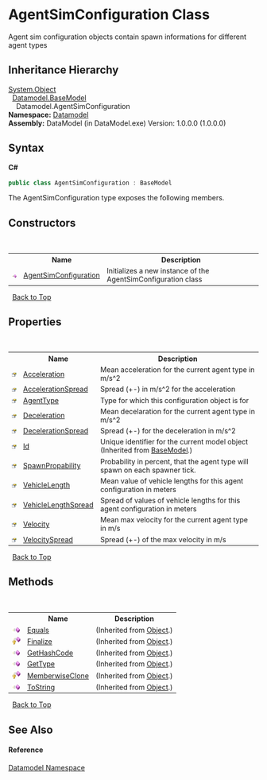 # AgentSimConfiguration Class
 

Agent sim configuration objects contain spawn informations for different agent types


## Inheritance Hierarchy
<a href="http://msdn2.microsoft.com/en-us/library/e5kfa45b" target="_blank">System.Object</a><br />&nbsp;&nbsp;<a href="4dd8c2e5-2def-208c-c36a-25c6577b34e3">Datamodel.BaseModel</a><br />&nbsp;&nbsp;&nbsp;&nbsp;Datamodel.AgentSimConfiguration<br />
**Namespace:**&nbsp;<a href="a489f29d-64b3-9193-8c03-5c66a32a78aa">Datamodel</a><br />**Assembly:**&nbsp;DataModel (in DataModel.exe) Version: 1.0.0.0 (1.0.0.0)

## Syntax

**C#**<br />
``` C#
public class AgentSimConfiguration : BaseModel
```

The AgentSimConfiguration type exposes the following members.


## Constructors
&nbsp;<table><tr><th></th><th>Name</th><th>Description</th></tr><tr><td>![Public method](media/pubmethod.gif "Public method")</td><td><a href="b812a680-e195-d44e-272b-642944bf03bf">AgentSimConfiguration</a></td><td>
Initializes a new instance of the AgentSimConfiguration class</td></tr></table>&nbsp;
<a href="#agentsimconfiguration-class">Back to Top</a>

## Properties
&nbsp;<table><tr><th></th><th>Name</th><th>Description</th></tr><tr><td>![Public property](media/pubproperty.gif "Public property")</td><td><a href="9cb401bf-bd0b-154c-16a2-a12d40d145f0">Acceleration</a></td><td>
Mean acceleration for the current agent type in m/s^2</td></tr><tr><td>![Public property](media/pubproperty.gif "Public property")</td><td><a href="a715504f-b6c7-98a7-ec09-1890d6c03cee">AccelerationSpread</a></td><td>
Spread (+-) in m/s^2 for the acceleration</td></tr><tr><td>![Public property](media/pubproperty.gif "Public property")</td><td><a href="b59ba2db-76e3-884e-4526-83ead0441cf0">AgentType</a></td><td>
Type for which this configuration object is for</td></tr><tr><td>![Public property](media/pubproperty.gif "Public property")</td><td><a href="c6102c8f-2987-b4a0-15e3-4baf0f823055">Deceleration</a></td><td>
Mean decelaration for the current agent type in m/s^2</td></tr><tr><td>![Public property](media/pubproperty.gif "Public property")</td><td><a href="1bf7dff7-7827-bbd2-7532-aabc1261928c">DecelerationSpread</a></td><td>
Spread (+-) for the deceleration in m/s^2</td></tr><tr><td>![Public property](media/pubproperty.gif "Public property")</td><td><a href="21e16472-3244-ca38-97fa-5b47c8d1c025">Id</a></td><td>
Unique identifier for the current model object
 (Inherited from <a href="4dd8c2e5-2def-208c-c36a-25c6577b34e3">BaseModel</a>.)</td></tr><tr><td>![Public property](media/pubproperty.gif "Public property")</td><td><a href="12095241-9230-e265-615f-db5702405775">SpawnPropability</a></td><td>
Probability in percent, that the agent type will spawn on each spawner tick.</td></tr><tr><td>![Public property](media/pubproperty.gif "Public property")</td><td><a href="406e5928-aed0-97fc-b602-b7c7890eba41">VehicleLength</a></td><td>
Mean value of vehicle lengths for this agent configuration in meters</td></tr><tr><td>![Public property](media/pubproperty.gif "Public property")</td><td><a href="0532b2be-7ef3-3559-43c6-926c8ec8b461">VehicleLengthSpread</a></td><td>
Spread of values of vehicle lengths for this agent configuration in meters</td></tr><tr><td>![Public property](media/pubproperty.gif "Public property")</td><td><a href="8f8684f1-e996-e94f-024a-19d7cfb11698">Velocity</a></td><td>
Mean max velocity for the current agent type in m/s</td></tr><tr><td>![Public property](media/pubproperty.gif "Public property")</td><td><a href="0297aa06-4c7e-511e-7e1c-d7bd9ffcee54">VelocitySpread</a></td><td>
Spread (+-) of the max velocity in m/s</td></tr></table>&nbsp;
<a href="#agentsimconfiguration-class">Back to Top</a>

## Methods
&nbsp;<table><tr><th></th><th>Name</th><th>Description</th></tr><tr><td>![Public method](media/pubmethod.gif "Public method")</td><td><a href="http://msdn2.microsoft.com/en-us/library/bsc2ak47" target="_blank">Equals</a></td><td> (Inherited from <a href="http://msdn2.microsoft.com/en-us/library/e5kfa45b" target="_blank">Object</a>.)</td></tr><tr><td>![Protected method](media/protmethod.gif "Protected method")</td><td><a href="http://msdn2.microsoft.com/en-us/library/4k87zsw7" target="_blank">Finalize</a></td><td> (Inherited from <a href="http://msdn2.microsoft.com/en-us/library/e5kfa45b" target="_blank">Object</a>.)</td></tr><tr><td>![Public method](media/pubmethod.gif "Public method")</td><td><a href="http://msdn2.microsoft.com/en-us/library/zdee4b3y" target="_blank">GetHashCode</a></td><td> (Inherited from <a href="http://msdn2.microsoft.com/en-us/library/e5kfa45b" target="_blank">Object</a>.)</td></tr><tr><td>![Public method](media/pubmethod.gif "Public method")</td><td><a href="http://msdn2.microsoft.com/en-us/library/dfwy45w9" target="_blank">GetType</a></td><td> (Inherited from <a href="http://msdn2.microsoft.com/en-us/library/e5kfa45b" target="_blank">Object</a>.)</td></tr><tr><td>![Protected method](media/protmethod.gif "Protected method")</td><td><a href="http://msdn2.microsoft.com/en-us/library/57ctke0a" target="_blank">MemberwiseClone</a></td><td> (Inherited from <a href="http://msdn2.microsoft.com/en-us/library/e5kfa45b" target="_blank">Object</a>.)</td></tr><tr><td>![Public method](media/pubmethod.gif "Public method")</td><td><a href="http://msdn2.microsoft.com/en-us/library/7bxwbwt2" target="_blank">ToString</a></td><td> (Inherited from <a href="http://msdn2.microsoft.com/en-us/library/e5kfa45b" target="_blank">Object</a>.)</td></tr></table>&nbsp;
<a href="#agentsimconfiguration-class">Back to Top</a>

## See Also


#### Reference
<a href="a489f29d-64b3-9193-8c03-5c66a32a78aa">Datamodel Namespace</a><br />